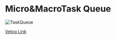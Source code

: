 # Micro&amp;MacroTask Queue


![TaskQueue](javascript-taskQueue.gif)





<seealso>
<category ref="ref">
<a href="https://velog.io/@titu/JavaScript-Task-Queue말고-다른-큐가-더-있다고-MicroTask-Queue-Animation-Frames-Render-Queue">Velog Link</a>
</category>
</seealso>

